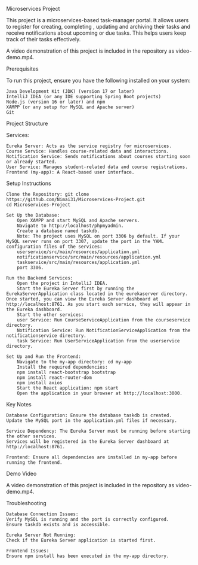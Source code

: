Microservices Project

This project is a microservices-based task-manager portal. It allows users to register for creating, completing , updating and archiving their tasks and receive notifications about upcoming or due tasks. This helps users keep track of their tasks effectively.

A video demonstration of this project is included in the repository as video-demo.mp4.

Prerequisites

To run this project, ensure you have the following installed on your system:

    Java Development Kit (JDK) (version 17 or later)
    IntelliJ IDEA (or any IDE supporting Spring Boot projects)
    Node.js (version 16 or later) and npm
    XAMPP (or any setup for MySQL and Apache server)
    Git

Project Structure

Services:

    Eureka Server: Acts as the service registry for microservices.
    Course Service: Handles course-related data and interactions.
    Notification Service: Sends notifications about courses starting soon or already started.
    User Service: Manages student-related data and course registrations.
    Frontend (my-app): A React-based user interface.

Setup Instructions

    Clone the Repository: git clone https://github.com/Nimai31/Microservices-Project.git
    cd Microservices-Project

    Set Up the Database:
        Open XAMPP and start MySQL and Apache servers.
        Navigate to http://localhost/phpmyadmin.
        Create a database named taskdb.
        Note: The project uses MySQL on port 3306 by default. If your MySQL server runs on port 3307, update the port in the YAML configuration files of the services:
        userservice/src/main/resources/application.yml
        notificationservice/src/main/resources/application.yml
        taskservice/src/main/resources/application.yml
        port 3306.

    Run the Backend Services:
        Open the project in IntelliJ IDEA.
        Start the Eureka Server first by running the EurekaServerApplication class located in the eurekaserver directory. Once started, you can view the Eureka Server dashboard at http://localhost:8761. As you start each service, they will appear in the Eureka dashboard.
        Start the other services:
        user Service: Run CourseServiceApplication from the courseservice directory.
        Notification Service: Run NotificationServiceApplication from the notificationservice directory.
        task Service: Run UserServiceApplication from the userservice directory.

    Set Up and Run the Frontend:
        Navigate to the my-app directory: cd my-app
        Install the required dependencies:
        npm install react-bootstrap bootstrap
        npm install react-router-dom
        npm install axios
        Start the React application: npm start
        Open the application in your browser at http://localhost:3000.

Key Notes

    Database Configuration: Ensure the database taskdb is created.
    Update the MySQL port in the application.yml files if necessary.

    Service Dependency: The Eureka Server must be running before starting the other services.
    Services will be registered in the Eureka Server dashboard at http://localhost:8761.

    Frontend: Ensure all dependencies are installed in my-app before running the frontend.

Demo Video

A video demonstration of this project is included in the repository as video-demo.mp4.

Troubleshooting

    Database Connection Issues:
    Verify MySQL is running and the port is correctly configured.
    Ensure taskdb exists and is accessible.

    Eureka Server Not Running:
    Check if the Eureka Server application is started first.

    Frontend Issues:
    Ensure npm install has been executed in the my-app directory.

